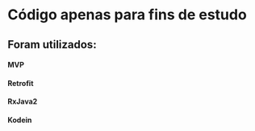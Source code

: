 # Código apenas para fins de estudo

## Foram utilizados:

#### MVP
#### Retrofit
#### RxJava2
#### Kodein
